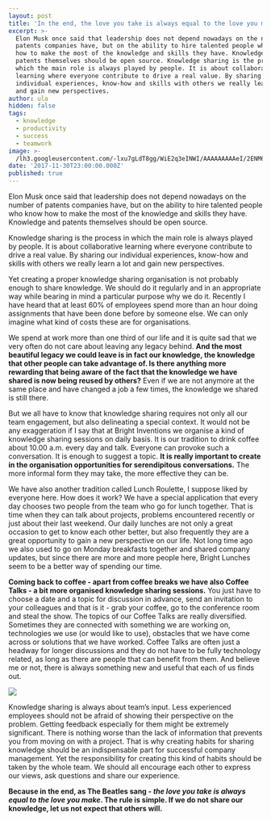 ```yaml
---
layout: post
title: 'In the end, the love you take is always equal to the love you make'
excerpt: >-
  Elon Musk once said that leadership does not depend nowadays on the number of
  patents companies have, but on the ability to hire talented people who know
  how to make the most of the knowledge and skills they have. Knowledge and
  patents themselves should be open source. Knowledge sharing is the process in
  which the main role is always played by people. It is about collaborative
  learning where everyone contribute to drive a real value. By sharing our
  individual experiences, know-how and skills with others we really learn a lot
  and gain new perspectives.
author: ula
hidden: false
tags:
  - knowledge
  - productivity
  - success
  - teamwork
image: >-
  /lh3.googleusercontent.com/-lxu7gLdT8gg/WiE2q3eINWI/AAAAAAAAAeI/2ENM6mVi1YIJe1occATMsU9FdrogIcErgCLcBGAs/s0/knowledgeeee.jpg
date: '2017-11-30T23:00:00.000Z'
published: true
---
```


Elon Musk once said that leadership does not depend nowadays on the number of patents companies have, but on the ability to hire talented people who know how to make the most of the knowledge and skills they have. Knowledge and patents themselves should be open source. 

Knowledge sharing is the process in which the main role is always played by people. It is about collaborative learning where everyone contribute to drive a real value. By sharing our individual experiences, know-how and skills with others we really learn a lot and gain new perspectives.

Yet creating a proper knowledge sharing organisation is not probably enough to share knowledge. We should do it regularly and in an appropriate way while bearing in mind a particular purpose why we do it. Recently I have heard that at least 60% of employees spend more than an hour doing assignments that have been done before by someone else. We can only imagine what kind of costs these are for organisations. 

We spend at work more than one third of our life and it is quite sad that we very often do not care about leaving any legacy behind. **And the most beautiful legacy we could leave is in fact our knowledge, the knowledge that other people can take advantage of. Is there anything more rewarding that being aware of the fact that the knowledge we have shared is now being reused by others?** Even if we are not anymore at the same place and have changed a job a few times, the knowledge we shared is still there. 

But we all have to know that knowledge sharing requires not only all our team engagement, but also delineating a special context. It would not be any exaggeration if I say that at Bright Inventions we organise a kind of knowledge sharing sessions on daily basis. It is our tradition to drink coffee about 10.00 a.m. every day and talk. Everyone can provoke such a conversation.  It is enough to suggest a topic. **It is really important to create in the organisation opportunities for serendipitous conversations.**  The more informal form they may take, the more effective they can be.

We have also another tradition called Lunch Roulette, I suppose liked by everyone here. How does it work? We have a special application that every day chooses two people from the team who go for lunch together. That is time when they can talk about projects, problems encountered recently or just about their last weekend. Our daily lunches are not only a great occasion to get to know each other better, but also frequently they are a great opportunity to gain a new perspective on our life. Not long time ago we also used to go on Monday breakfasts together and shared company updates, but since there are more and more people here, Bright Lunches seem to be a better way of spending our time. 

**Coming back to coffee - apart from coffee breaks we have also Coffee Talks -  a bit more organised knowledge sharing sessions.** You just have to choose a date and a topic for discussion in advance, send an invitation to your colleagues and that is it - grab your coffee, go to the conference room and steal the show. The topics of our Coffee Talks are really diversified. Sometimes they are connected with something we are working on, technologies we use (or would like to use), obstacles that we have come across or solutions that we have worked. Coffee Talks are often just a headway for longer discussions and they do not have to be fully technology related, as long as there are people that can benefit from them. And believe me or not, there is always something new and useful that each of us finds out. 

![](https://lh3.googleusercontent.com/-lxu7gLdT8gg/WiE2q3eINWI/AAAAAAAAAeI/2ENM6mVi1YIJe1occATMsU9FdrogIcErgCLcBGAs/s0/knowledgeeee.jpg)

Knowledge sharing is always about team’s input. Less experienced employees should not be afraid of showing their perspective on the problem. Getting feedback especially for them might be extremely significant. There is nothing worse than the lack of information that prevents you from moving on with a project. That is why creating habits for sharing knowledge should be an indispensable part for successful company management. Yet the responsibility for creating this kind of habits should be taken by the whole team. We should all encourage each other to express our views, ask questions and share our experience.

**Because in the end, as The Beatles sang - *the love you take is always equal to the love you make*. The rule is simple. If we do not share our knowledge, let us not expect that others will.**

